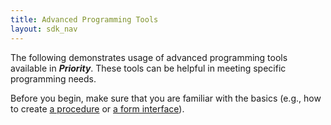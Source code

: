 ```yaml
---
title: Advanced Programming Tools
layout: sdk_nav
---
```


The following demonstrates usage of advanced programming tools available
in ***Priority***. These tools can be helpful in meeting specific
programming needs.

Before you begin, make sure that you are familiar with the basics (e.g.,
how to create [a procedure](Procedures ) or [a form
interface](Interfaces )).

